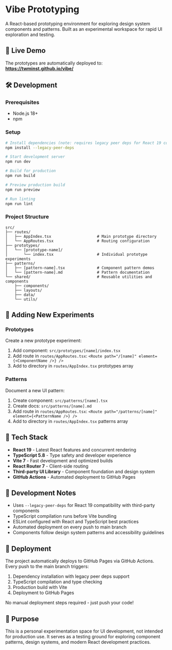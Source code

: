 # Vibe Prototyping

A React-based prototyping environment for exploring design system components and patterns. Built as an experimental workspace for rapid UI exploration and testing.

## 🚀 Live Demo

The prototypes are automatically deployed to: **https://twminst.github.io/vibe/**

## 🛠 Development

### Prerequisites
- Node.js 18+
- npm

### Setup
```bash
# Install dependencies (note: requires legacy peer deps for React 19 compatibility)
npm install --legacy-peer-deps

# Start development server
npm run dev

# Build for production
npm run build

# Preview production build
npm run preview

# Run linting
npm run lint
```

### Project Structure

```
src/
├── routes/
│   ├── AppIndex.tsx                    # Main prototype directory
│   └── AppRoutes.tsx                   # Routing configuration
├── prototypes/
│   └── [prototype-name]/
│       └── index.tsx                   # Individual prototype experiments
├── patterns/
│   ├── [pattern-name].tsx              # Component pattern demos
│   └── [pattern-name].md               # Pattern documentation
└── shared/                             # Reusable utilities and components
    ├── components/
    ├── layouts/
    ├── data/
    └── utils/
```

## 🎨 Adding New Experiments

### Prototypes
Create a new prototype experiment:

1. Add component: `src/prototypes/[name]/index.tsx`
2. Add route in `routes/AppRoutes.tsx`: `<Route path="/[name]" element={<ComponentName />} />`
3. Add to directory in `routes/AppIndex.tsx` prototypes array

### Patterns
Document a new UI pattern:

1. Create component: `src/patterns/[name].tsx`
2. Create docs: `src/patterns/[name].md`
3. Add route in `routes/AppRoutes.tsx`: `<Route path="/patterns/[name]" element={<PatternName />} />`
4. Add to directory in `routes/AppIndex.tsx` patterns array

## 🔧 Tech Stack

- **React 19** - Latest React features and concurrent rendering
- **TypeScript 5.8** - Type safety and developer experience
- **Vite 7** - Fast development and optimized builds
- **React Router 7** - Client-side routing
- **Third-party UI Library** - Component foundation and design system
- **GitHub Actions** - Automated deployment to GitHub Pages

## 📝 Development Notes

- Uses `--legacy-peer-deps` for React 19 compatibility with third-party components
- TypeScript compilation runs before Vite bundling
- ESLint configured with React and TypeScript best practices
- Automated deployment on every push to main branch
- Components follow design system patterns and accessibility guidelines

## 🚦 Deployment

The project automatically deploys to GitHub Pages via GitHub Actions. Every push to the main branch triggers:

1. Dependency installation with legacy peer deps support
2. TypeScript compilation and type checking
3. Production build with Vite
4. Deployment to GitHub Pages

No manual deployment steps required - just push your code!

## 🎯 Purpose

This is a personal experimentation space for UI development, not intended for production use. It serves as a testing ground for exploring component patterns, design systems, and modern React development practices.